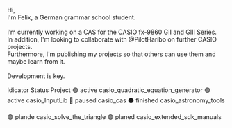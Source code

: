 Hi,<br>
I'm Felix, a German grammar school student.<br>
<br>
I’m currently working on a CAS for the CASIO fx-9860 GII and GIII Series.<br>
In addition, I'm looking to collaborate with @PilotHaribo on further CASIO projects.<br>
Furthermore, I'm publishing my projects so that others can use them and maybe learn from it.<br>
<br>
Development is key.

Idicator    Status      Project
  🟢        active      casio_quadratic_equation_generator
  🟢        active      casio_InputLib
  🔵        paused      casio_cas
  ⚫       finished     casio_astronomy_tools
  
  🟣        plande      casio_solve_the_triangle
  🟣        planed      casio_extended_sdk_manuals
  
